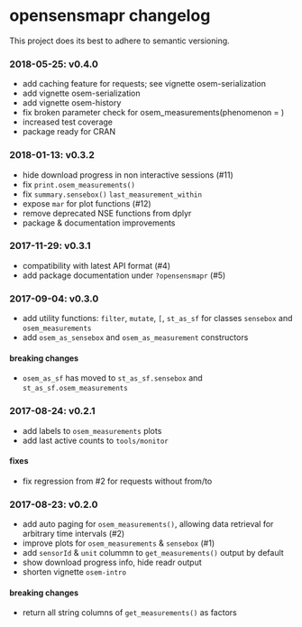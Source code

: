 # opensensmapr changelog
This project does its best to adhere to semantic versioning.

### 2018-05-25: v0.4.0
- add caching feature for requests; see vignette osem-serialization
- add vignette osem-serialization
- add vignette osem-history
- fix broken parameter check for osem_measurements(phenomenon = )
- increased test coverage
- package ready for CRAN

### 2018-01-13: v0.3.2
- hide download progress in non interactive sessions (#11)
- fix `print.osem_measurements()`
- fix `summary.sensebox()` `last_measurement_within`
- expose `mar` for plot functions (#12)
- remove deprecated NSE functions from dplyr
- package & documentation improvements

### 2017-11-29: v0.3.1
- compatibility with latest API format (#4)
- add package documentation under `?opensensmapr` (#5)

### 2017-09-04: v0.3.0
- add utility functions: `filter`, `mutate`, `[`, `st_as_sf` for classes `sensebox` and `osem_measurements`
- add `osem_as_sensebox` and `osem_as_measurement` constructors

#### breaking changes
- `osem_as_sf` has moved to `st_as_sf.sensebox` and `st_as_sf.osem_measurements`

### 2017-08-24: v0.2.1
- add labels to `osem_measurements` plots
- add last active counts to `tools/monitor`

#### fixes
- fix regression from #2 for requests without from/to

### 2017-08-23: v0.2.0
- add auto paging for `osem_measurements()`, allowing data retrieval for arbitrary time intervals (#2)
- improve plots for `osem_measurements` & `sensebox` (#1)
- add `sensorId` & `unit` colummn to `get_measurements()` output by default
- show download progress info, hide readr output
- shorten vignette `osem-intro`

#### breaking changes
- return all string columns of `get_measurements()` as factors
